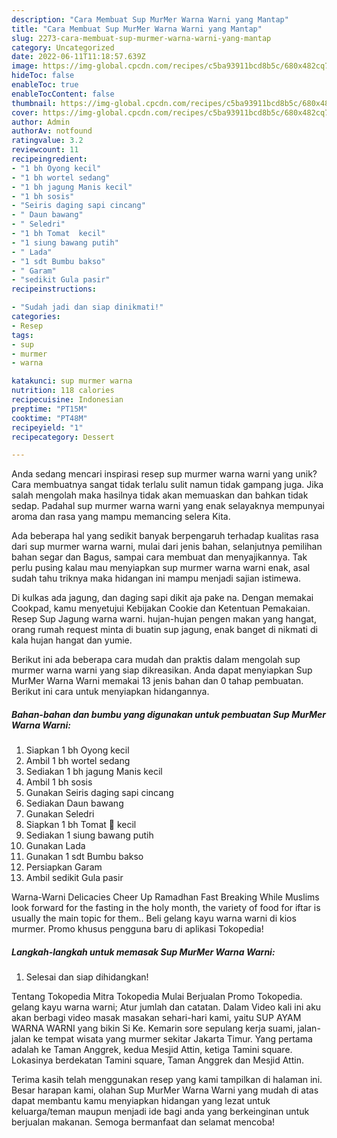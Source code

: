 ```yaml
---
description: "Cara Membuat Sup MurMer Warna Warni yang Mantap"
title: "Cara Membuat Sup MurMer Warna Warni yang Mantap"
slug: 2273-cara-membuat-sup-murmer-warna-warni-yang-mantap
category: Uncategorized
date: 2022-06-11T11:18:57.639Z
image: https://img-global.cpcdn.com/recipes/c5ba93911bcd8b5c/680x482cq70/sup-murmer-warna-warni-foto-resep-utama.jpg
hideToc: false
enableToc: true
enableTocContent: false
thumbnail: https://img-global.cpcdn.com/recipes/c5ba93911bcd8b5c/680x482cq70/sup-murmer-warna-warni-foto-resep-utama.jpg
cover: https://img-global.cpcdn.com/recipes/c5ba93911bcd8b5c/680x482cq70/sup-murmer-warna-warni-foto-resep-utama.jpg
author: Admin
authorAv: notfound
ratingvalue: 3.2
reviewcount: 11
recipeingredient:
- "1 bh Oyong kecil"
- "1 bh wortel sedang"
- "1 bh jagung Manis kecil"
- "1 bh sosis"
- "Seiris daging sapi cincang"
- " Daun bawang"
- " Seledri"
- "1 bh Tomat  kecil"
- "1 siung bawang putih"
- " Lada"
- "1 sdt Bumbu bakso"
- " Garam"
- "sedikit Gula pasir"
recipeinstructions:

- "Sudah jadi dan siap dinikmati!"
categories:
- Resep
tags:
- sup
- murmer
- warna

katakunci: sup murmer warna 
nutrition: 118 calories
recipecuisine: Indonesian
preptime: "PT15M"
cooktime: "PT48M"
recipeyield: "1"
recipecategory: Dessert

---
```





Anda sedang mencari inspirasi resep sup murmer warna warni yang unik? Cara membuatnya sangat tidak terlalu sulit namun tidak gampang juga. Jika salah mengolah maka hasilnya tidak akan memuaskan dan bahkan tidak sedap. Padahal sup murmer warna warni yang enak selayaknya mempunyai aroma dan rasa yang mampu memancing selera Kita.





Ada beberapa hal yang sedikit banyak berpengaruh terhadap kualitas rasa dari sup murmer warna warni, mulai dari jenis bahan, selanjutnya pemilihan bahan segar dan Bagus, sampai cara membuat dan menyajikannya. Tak perlu pusing kalau mau menyiapkan sup murmer warna warni enak,      asal sudah tahu triknya maka hidangan ini mampu menjadi sajian istimewa.














Di kulkas ada jagung, dan daging sapi dikit aja pake na. Dengan memakai Cookpad, kamu menyetujui Kebijakan Cookie dan Ketentuan Pemakaian. Resep Sup Jagung warna warni. hujan-hujan pengen makan yang hangat, orang rumah request minta di buatin sup jagung, enak banget di nikmati di kala hujan hangat dan yumie.






Berikut ini ada beberapa cara mudah dan praktis dalam mengolah sup murmer warna warni yang siap dikreasikan. Anda dapat menyiapkan Sup MurMer Warna Warni memakai 13 jenis bahan dan 0 tahap pembuatan. Berikut ini cara untuk menyiapkan hidangannya.

<!--inarticleads1-->

##### Bahan-bahan dan bumbu yang digunakan untuk pembuatan Sup MurMer Warna Warni:

1. Siapkan 1 bh Oyong kecil
1. Ambil 1 bh wortel sedang
1. Sediakan 1 bh jagung Manis kecil
1. Ambil 1 bh sosis
1. Gunakan Seiris daging sapi cincang
1. Sediakan  Daun bawang
1. Gunakan  Seledri
1. Siapkan 1 bh Tomat 🍅 kecil
1. Sediakan 1 siung bawang putih
1. Gunakan  Lada
1. Gunakan 1 sdt Bumbu bakso
1. Persiapkan  Garam
1. Ambil sedikit Gula pasir


Warna-Warni Delicacies Cheer Up Ramadhan Fast Breaking While Muslims look forward for the fasting in the holy month, the variety of food for iftar is usually the main topic for them.. Beli gelang kayu warna warni di kios murmer. Promo khusus pengguna baru di aplikasi Tokopedia! 

<!--inarticleads2-->

##### Langkah-langkah untuk memasak Sup MurMer Warna Warni:


1. Selesai dan siap dihidangkan!

Tentang Tokopedia Mitra Tokopedia Mulai Berjualan Promo Tokopedia. gelang kayu warna warni; Atur jumlah dan catatan. Dalam Video kali ini aku akan berbagi video masak masakan sehari-hari kami, yaitu SUP AYAM WARNA WARNI yang bikin Si Ke. Kemarin sore sepulang kerja suami, jalan-jalan ke tempat wisata yang murmer sekitar Jakarta Timur. Yang pertama adalah ke Taman Anggrek, kedua Mesjid Attin, ketiga Tamini square. Lokasinya berdekatan Tamini square, Taman Anggrek dan Mesjid Attin. 

Terima kasih telah menggunakan resep yang kami tampilkan di halaman ini. Besar harapan kami, olahan Sup MurMer Warna Warni yang mudah di atas dapat membantu kamu menyiapkan hidangan yang lezat untuk keluarga/teman maupun menjadi ide bagi anda yang berkeinginan untuk berjualan makanan. Semoga bermanfaat dan selamat mencoba!
